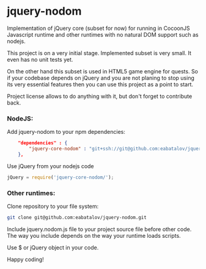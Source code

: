 jquery-nodom
===============

Implementation of jQuery core (subset for now) for running in CocoonJS Javascript runtime
and other runtimes with no natural DOM support such as nodejs.

This project is on a very initial stage. Implemented subset is very small. It even has no unit tests yet.

On the other hand this subset is used in HTML5 game engine for quests. So if your codebase depends on jQuery and you are not planing to stop using its very essential features then you can use this project as a point to start.

Project license allows to do anything with it, but don't forget to contribute back.

### NodeJS:
Add jquery-nodom to your npm dependencies:
```json
    "dependencies" : { 
        "jquery-core-nodom" : "git+ssh://git@github.com:eabatalov/jquery-nodom.git"
    }, 
```
Use jQuery from your nodejs code
```javascript
jQuery = require('jquery-core-nodom/');
```

### Other runtimes:
Clone repository to your file system:
```bash
git clone git@github.com:eabatalov/jquery-nodom.git
```
Include jquery.nodom.js file to your project source file before other code. The way you include depends on the way your runtime loads scripts.

Use $ or jQuery object in your code.


Happy coding!
